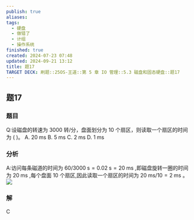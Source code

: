 ```yaml
---
publish: true
aliases: 
tags:
  - 硬盘
  - 做错了
  - 计组
  - 操作系统
finished: true
created: 2024-07-23 07:48
updated: 2024-09-21 13:12
title: 题17
TARGET DECK: 刷题::25OS-王道::第 5 章 IO 管理::5.3 磁盘和固态硬盘::题17
---
```


## 题17
### 题目
Q:设磁盘的转速为 3000 转/分，盘面划分为 10 个扇区，则读取一个扇区的时间为 ( )。 A. ${20}\mathrm{\;{ms}}$ B. $5\mathrm{\;{ms}}$ C. $2\mathrm{\;{ms}}$ D. $1\mathrm{\;{ms}}$
### 分析
A:访问每条磁道的时间为 ${60}/{3000}\mathrm{\;s} = {0.02}\mathrm{\;s} = {20}\mathrm{\;{ms}}$ ,即磁盘旋转一圈的时间为 ${20}\mathrm{\;{ms}}$ ,每个盘面 10 个扇区,因此读取一个扇区的时间为 ${20}\mathrm{\;{ms}}/{10} = 2\mathrm{\;{ms}}$ 。
![](https://img.hwenyi.live/202408112037297.webp)
### 解
C
<!--ID: 1723725255866-->
